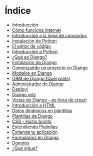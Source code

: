 # Índice

*   [Introducción][1]
*   [Cómo funciona internet][2]
*   [Introducción a la línea de comandos][3]
*   [Instalación de Python][4]
*   [El editor de código][5]
*   [Introducción a Python][6]
*   [¿Qué es Django?][7]
*   [Instalación de Django][8]
*   [Comenzando un proyecto en Django][9]
*   [Modelos en Django][10]
*   [ORM de Django (Querysets)][11]
*   [Administrador de Django][12]
*   [Deploy!][13]
*   [Django urls][14]
*   [Vistas de Django - es hora de crear!][15]
*   [Introducción a HTML][16]
*   [Datos dinámicos en plantillas][17]
*   [Plantillas de Django][18]
*   [CSS - Hazlo bonito][19]
*   [Extendiendo Platinllas][20]
*   [Extiende tu aplicación][21]
*   [Formularios en Django][22]
*   [Dominio][23]
*   [¿Qué sigue?][24]

 [1]: README.md
 [2]: how_internet_works/README.md
 [3]: intro_to_command_line/README.md
 [4]: python_installation/README.md
 [5]: code_editor/README.md
 [6]: python_introduction/README.md
 [7]: django/README.md
 [8]: django_installation/README.md
 [9]: django_start_project/README.md
 [10]: django_models/README.md
 [11]: django_orm/README.md
 [12]: django_admin/README.md
 [13]: deploy/README.md
 [14]: django_urls/README.md
 [15]: django_views/README.md
 [16]: html/README.md
 [17]: dynamic_data_in_templates/README.md
 [18]: django_templates/README.md
 [19]: css/README.md
 [20]: template_extending/README.md
 [21]: extend_your_application/README.md
 [22]: django_forms/README.md
 [23]: domain/README.md
 [24]: whats_next/README.md